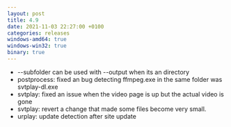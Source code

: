 ```yaml
---
layout: post
title: 4.9
date: 2021-11-03 22:27:00 +0100
categories: releases
windows-amd64: true
windows-win32: true
binary: true
---
```


* --subfolder can be used with --output when its an directory
* postprocess: fixed an bug detecting ffmpeg.exe in the same folder was svtplay-dl.exe
* svtplay: fixed an issue when the video page is up but the actual video is gone
* svtplay: revert a change that made some files become very small.
* urplay: update detection after site update
